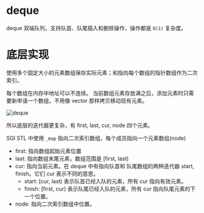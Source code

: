 # deque

deque 双端队列，支持队首、队尾插入和删除操作，操作都是 `O(1)` 复杂度。

# 底层实现

使用多个固定大小的元素数组保存实际元素；和指向每个数组的指针数组作为二次索引。

每个数组在内存中地址可以不连续。 当前数组元素存放满之后，添加元素时只需要新申请一个数组，不用像 vector 那样拷贝移动现有元素。


![deque](https://github.com/steveLauwh/SGI-STL/raw/master/The%20Annotated%20STL%20Sources%20V3.3/Other/deque%20DS.PNG)

所以底层的迭代器更复杂，有 first, last, cur, node 四个元素。

SGI STL 中使用 `_map` 指向二次索引数组，每个成员指向一个元素数组(node)

- first: 指向数组起始元素位置
- last: 指向数组末尾元素，数组范围是 [first, last)
- cur: 指向当前元素。在 deque 中有指向队首和 队尾数组的两种迭代器 start, finish。它们 cur 表示不同的意思。 
  - start: [cur, last) 表示队首已经入队的元素，所有 cur 指向有效元素。
  - finish: [first, cur) 表示队尾已经入队的元素，所有 cur 指向队尾元素的下一个位置。
- node: 指向二次索引数组中位置。
